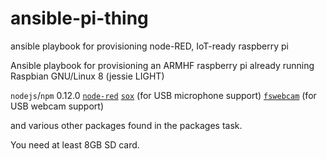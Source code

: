 # ansible-pi-thing

ansible playbook for provisioning node-RED, IoT-ready raspberry pi

Ansible playbook for provisioning an ARMHF raspberry pi already running Raspbian GNU/Linux 8 (jessie LIGHT)

`nodejs`/`npm` 0.12.0
[`node-red`](http://nodered.org/)
[`sox`](https://en.wikipedia.org/wiki/SoX) (for USB microphone support)
[`fswebcam`](http://manpages.ubuntu.com/manpages/lucid/man1/fswebcam.1.html) (for USB webcam support)

and various other packages found in the packages task.

You need at least 8GB SD card.
